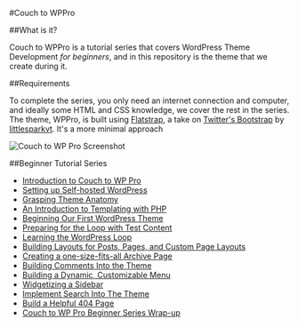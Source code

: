 #Couch to WPPro

##What is it?

Couch to WPPro is a tutorial series that covers WordPress Theme Development _for beginners_, and in this repository is the theme that we create during it.

##Requirements

To complete the series, you only need an internet connection and computer, and ideally some HTML and CSS knowledge, we cover the rest in the series. The theme, WPPro, is built using [Flatstrap](https://github.com/littlesparkvt/flatstrap), a take on [Twitter's Bootstrap](https://github.com/twitter/bootstrap) by [littlesparkvt](http://littlesparkvt.com). It's a more minimal approach

![Couch to WP Pro Screenshot](http://www.yinpress.com/wp-content/uploads/2012/10/flatpress_layout.png)

##Beginner Tutorial Series

- [Introduction to Couch to WP Pro](http://www.yinpress.com/introducing-couch-to-wp-pro/)
- [Setting up Self-hosted WordPress](http://www.yinpress.com/setting-up-wordpress-with-your-host/)
- [Grasping Theme Anatomy](http://www.yinpress.com/wordpress-theme-development-part-2-theme-anatomy/)
- [An Introduction to Templating with PHP](http://www.yinpress.com/part-3-templating-with-php/)
- [Beginning Our First WordPress Theme](http://www.yinpress.com/part-5-beginning-a-theme/)
- [Preparing for the Loop with Test Content](http://www.yinpress.com/part-6-intermission/)
- [Learning the WordPress Loop](http://www.yinpress.com/part-7-the-loop/)
- [Building Layouts for Posts, Pages, and Custom Page Layouts](http://www.yinpress.com/part-8-single-php/)
- [Creating a one-size-fits-all Archive Page](http://www.yinpress.com/creating-an-archive-page-for-your-theme/)
- [Building Comments Into the Theme](http://www.yinpress.com/part-9-comments-php/)
- [Building a Dynamic, Customizable Menu](http://www.yinpress.com/part-10-menus/)
- [Widgetizing a Sidebar](http://www.yinpress.com/part-11-widgetized-sidebars/)
- [Implement Search Into The Theme](http://www.yinpress.com/part-12-search/)
- [Build a Helpful 404 Page](http://www.yinpress.com/part-13-your-404-page/)
- [Couch to WP Pro Beginner Series Wrap-up](http://www.yinpress.com/couch-to-wp-pro-wrap-up/)
